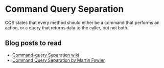 # Command Query Separation

CQS states that every method should either be a command that performs an action, or a query that returns data to the caller, but not both.

## Blog posts to read

* [Command-query Separation wiki](https://en.wikipedia.org/wiki/Command%E2%80%93query_separation)  
* [Command Query Separation by Martin Fowler](https://martinfowler.com/bliki/CommandQuerySeparation.html)
